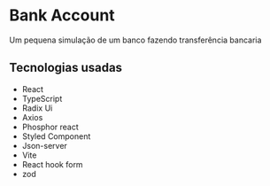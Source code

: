 # Bank Account

Um pequena simulação de um banco fazendo transferência bancaria
![]()

## Tecnologias usadas

- React
- TypeScript
- Radix Ui
- Axios
- Phosphor react
- Styled Component
- Json-server
- Vite
- React hook form
- zod
